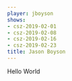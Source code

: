 ```yaml
---
player: jboyson
shows:
- csz-2019-02-01
- csz-2019-02-08
- csz-2019-02-16
- csz-2019-02-23
title: Jason Boyson
---
```


Hello World
